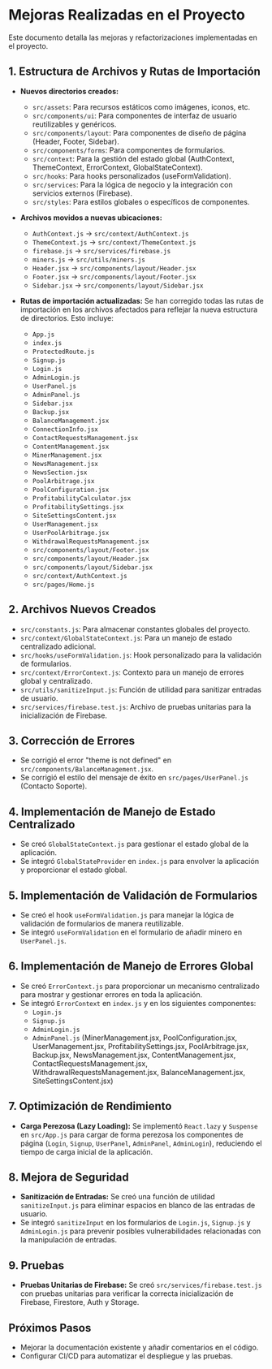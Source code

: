 # Mejoras Realizadas en el Proyecto

Este documento detalla las mejoras y refactorizaciones implementadas en el proyecto.

## 1. Estructura de Archivos y Rutas de Importación

- **Nuevos directorios creados:**
  - `src/assets`: Para recursos estáticos como imágenes, iconos, etc.
  - `src/components/ui`: Para componentes de interfaz de usuario reutilizables y genéricos.
  - `src/components/layout`: Para componentes de diseño de página (Header, Footer, Sidebar).
  - `src/components/forms`: Para componentes de formularios.
  - `src/context`: Para la gestión del estado global (AuthContext, ThemeContext, ErrorContext, GlobalStateContext).
  - `src/hooks`: Para hooks personalizados (useFormValidation).
  - `src/services`: Para la lógica de negocio y la integración con servicios externos (Firebase).
  - `src/styles`: Para estilos globales o específicos de componentes.

- **Archivos movidos a nuevas ubicaciones:**
  - `AuthContext.js` -> `src/context/AuthContext.js`
  - `ThemeContext.js` -> `src/context/ThemeContext.js`
  - `firebase.js` -> `src/services/firebase.js`
  - `miners.js` -> `src/utils/miners.js`
  - `Header.jsx` -> `src/components/layout/Header.jsx`
  - `Footer.jsx` -> `src/components/layout/Footer.jsx`
  - `Sidebar.jsx` -> `src/components/layout/Sidebar.jsx`

- **Rutas de importación actualizadas:** Se han corregido todas las rutas de importación en los archivos afectados para reflejar la nueva estructura de directorios. Esto incluye:
  - `App.js`
  - `index.js`
  - `ProtectedRoute.js`
  - `Signup.js`
  - `Login.js`
  - `AdminLogin.js`
  - `UserPanel.js`
  - `AdminPanel.js`
  - `Sidebar.jsx`
  - `Backup.jsx`
  - `BalanceManagement.jsx`
  - `ConnectionInfo.jsx`
  - `ContactRequestsManagement.jsx`
  - `ContentManagement.jsx`
  - `MinerManagement.jsx`
  - `NewsManagement.jsx`
  - `NewsSection.jsx`
  - `PoolArbitrage.jsx`
  - `PoolConfiguration.jsx`
  - `ProfitabilityCalculator.jsx`
  - `ProfitabilitySettings.jsx`
  - `SiteSettingsContent.jsx`
  - `UserManagement.jsx`
  - `UserPoolArbitrage.jsx`
  - `WithdrawalRequestsManagement.jsx`
  - `src/components/layout/Footer.jsx`
  - `src/components/layout/Header.jsx`
  - `src/components/layout/Sidebar.jsx`
  - `src/context/AuthContext.js`
  - `src/pages/Home.js`

## 2. Archivos Nuevos Creados

- `src/constants.js`: Para almacenar constantes globales del proyecto.
- `src/context/GlobalStateContext.js`: Para un manejo de estado centralizado adicional.
- `src/hooks/useFormValidation.js`: Hook personalizado para la validación de formularios.
- `src/context/ErrorContext.js`: Contexto para un manejo de errores global y centralizado.
- `src/utils/sanitizeInput.js`: Función de utilidad para sanitizar entradas de usuario.
- `src/services/firebase.test.js`: Archivo de pruebas unitarias para la inicialización de Firebase.

## 3. Corrección de Errores

- Se corrigió el error "theme is not defined" en `src/components/BalanceManagement.jsx`.
- Se corrigió el estilo del mensaje de éxito en `src/pages/UserPanel.js` (Contacto Soporte).

## 4. Implementación de Manejo de Estado Centralizado

- Se creó `GlobalStateContext.js` para gestionar el estado global de la aplicación.
- Se integró `GlobalStateProvider` en `index.js` para envolver la aplicación y proporcionar el estado global.

## 5. Implementación de Validación de Formularios

- Se creó el hook `useFormValidation.js` para manejar la lógica de validación de formularios de manera reutilizable.
- Se integró `useFormValidation` en el formulario de añadir minero en `UserPanel.js`.

## 6. Implementación de Manejo de Errores Global

- Se creó `ErrorContext.js` para proporcionar un mecanismo centralizado para mostrar y gestionar errores en toda la aplicación.
- Se integró `ErrorContext` en `index.js` y en los siguientes componentes:
  - `Login.js`
  - `Signup.js`
  - `AdminLogin.js`
  - `AdminPanel.js` (MinerManagement.jsx, PoolConfiguration.jsx, UserManagement.jsx, ProfitabilitySettings.jsx, PoolArbitrage.jsx, Backup.jsx, NewsManagement.jsx, ContentManagement.jsx, ContactRequestsManagement.jsx, WithdrawalRequestsManagement.jsx, BalanceManagement.jsx, SiteSettingsContent.jsx)

## 7. Optimización de Rendimiento

- **Carga Perezosa (Lazy Loading):** Se implementó `React.lazy` y `Suspense` en `src/App.js` para cargar de forma perezosa los componentes de página (`Login`, `Signup`, `UserPanel`, `AdminPanel`, `AdminLogin`), reduciendo el tiempo de carga inicial de la aplicación.

## 8. Mejora de Seguridad

- **Sanitización de Entradas:** Se creó una función de utilidad `sanitizeInput.js` para eliminar espacios en blanco de las entradas de usuario.
- Se integró `sanitizeInput` en los formularios de `Login.js`, `Signup.js` y `AdminLogin.js` para prevenir posibles vulnerabilidades relacionadas con la manipulación de entradas.

## 9. Pruebas

- **Pruebas Unitarias de Firebase:** Se creó `src/services/firebase.test.js` con pruebas unitarias para verificar la correcta inicialización de Firebase, Firestore, Auth y Storage.

## Próximos Pasos

- Mejorar la documentación existente y añadir comentarios en el código.
- Configurar CI/CD para automatizar el despliegue y las pruebas.
